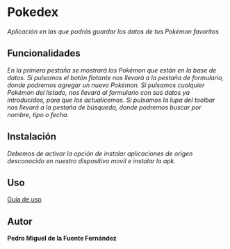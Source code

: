 # Pokedex
_Aplicación en las que podrás guardar los datos de tus Pokémon favoritos_

## Funcionalidades
_En la primera pestaña se mostrará los Pokémon que están en la base de datos._
_Si pulsamos el botón flotante nos llevará a la pestaña de formulario, donde podremos agregar un nuevo Pokémon._
_Si pulsamos cualquier Pokémon del listado, nos llevará al formulario con sus datos ya introducidos, para que los actualicemos._
_Si pulsamos la lupa del toolbar nos llevará a la pestaña de búsqueda, donde podremos buscar por nombre, tipo o fecha._

## Instalación
_Debemos de activar la opción de instalar aplicaciones de origen desconocido en nuestro dispositivo movil e instalar la apk._

## Uso
[Guía de uso](https://pedromfuente.github.io/Pokedex/)

## Autor
**Pedro Miguel de la Fuente Fernández**
